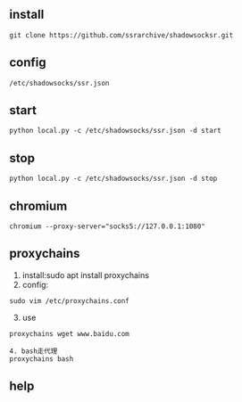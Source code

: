 ## install

```
git clone https://github.com/ssrarchive/shadowsocksr.git
```

## config
```
/etc/shadowsocks/ssr.json
```

## start
```
python local.py -c /etc/shadowsocks/ssr.json -d start
```

## stop

```
python local.py -c /etc/shadowsocks/ssr.json -d stop
```

## chromium
```
chromium --proxy-server="socks5://127.0.0.1:1080"
```


## proxychains
1. install:sudo apt install proxychains
2. config:
```
sudo vim /etc/proxychains.conf
```
3. use
```
proxychains wget www.baidu.com

4. bash走代理
proxychains bash
```

## help

